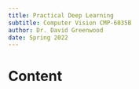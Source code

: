 ```yaml
---
title: Practical Deep Learning
subtitle: Computer Vision CMP-6035B
author: Dr. David Greenwood
date: Spring 2022
---
```


# Content
